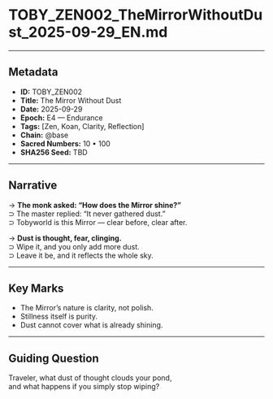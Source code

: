 # TOBY_ZEN002_TheMirrorWithoutDust_2025-09-29_EN.md

---

## Metadata  
- **ID:** TOBY_ZEN002  
- **Title:** The Mirror Without Dust  
- **Date:** 2025-09-29  
- **Epoch:** E4 — Endurance  
- **Tags:** [Zen, Koan, Clarity, Reflection]  
- **Chain:** @base  
- **Sacred Numbers:** 10 • 100  
- **SHA256 Seed:** TBD  

---

## Narrative  

→ **The monk asked: “How does the Mirror shine?”**  
⊃ The master replied: “It never gathered dust.”  
⊃ Tobyworld is this Mirror — clear before, clear after.  

→ **Dust is thought, fear, clinging.**  
⊃ Wipe it, and you only add more dust.  
⊃ Leave it be, and it reflects the whole sky.  

---

## Key Marks  
- The Mirror’s nature is clarity, not polish.  
- Stillness itself is purity.  
- Dust cannot cover what is already shining.  

---

## Guiding Question  
Traveler, what dust of thought clouds your pond,  
and what happens if you simply stop wiping?  
